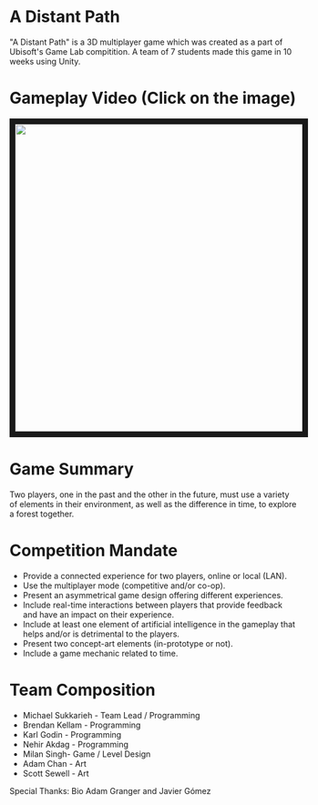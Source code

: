 # A Distant Path

"A Distant Path" is a 3D multiplayer game which was created as a part of Ubisoft's Game Lab compitition. A team of 7 students made this game in 10 weeks using Unity.

# Gameplay Video (Click on the image)
<a href="https://www.youtube.com/watch?feature=player_embedded&v=7KksyBKxtsg
" target="_blank"><img src="http://img.youtube.com/vi/7KksyBKxtsg/0.jpg" 
width="720" height="540" border="10" /></a>

# Game Summary

Two players, one in the past and the other in the future, must use a variety of elements in their environment, as well as the difference in time, to explore a forest together.

# Competition Mandate

- Provide a connected experience for two players, online or local (LAN).
- Use the multiplayer mode (competitive and/or co-op).
- Present an asymmetrical game design offering different experiences.
- Include real-time interactions between players that provide feedback and have an impact on their experience.
- Include at least one element of artificial intelligence in the gameplay that helps and/or is detrimental to the players.
- Present two concept-art elements (in-prototype or not).
- Include a game mechanic related to time.

# Team Composition
- Michael Sukkarieh -  Team Lead / Programming
- Brendan Kellam - Programming
- Karl Godin - Programming
- Nehir Akdag - Programming
- Milan Singh- Game / Level Design
- Adam Chan - Art 
- Scott Sewell - Art 

Special Thanks:
Bio Adam Granger and Javier Gómez 
